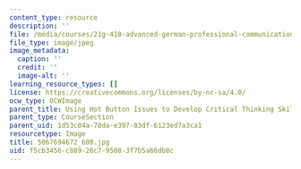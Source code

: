 ```yaml
---
content_type: resource
description: ''
file: /media/courses/21g-410-advanced-german-professional-communication-spring-2017/f5cb3456c88926c795083f7b5a66db8c_5067694672_600.jpg
file_type: image/jpeg
image_metadata:
  caption: ''
  credit: ''
  image-alt: ''
learning_resource_types: []
license: https://creativecommons.org/licenses/by-nc-sa/4.0/
ocw_type: OCWImage
parent_title: Using Hot Button Issues to Develop Critical Thinking Skills
parent_type: CourseSection
parent_uid: 1d53c84a-78da-e397-83df-6123ed7a3ca1
resourcetype: Image
title: 5067694672_600.jpg
uid: f5cb3456-c889-26c7-9508-3f7b5a66db8c
---
```

